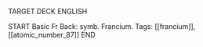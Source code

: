 TARGET DECK
ENGLISH

START
Basic
Fr
Back: symb. Francium.
Tags: [[francium]], [[atomic_number_87]]
END
